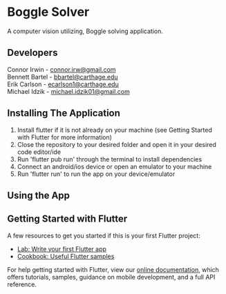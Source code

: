 # Boggle Solver
A computer vision utilizing, Boggle solving application.

## Developers

Connor Irwin - connor.irw@gmail.com\
Bennett Bartel - bbartel@carthage.edu\
Erik Carlson - ecarlson1@carthage.edu\
Michael Idzik - michael.idzik01@gmail.com

## Installing The Application
1. Install flutter if it is not already on your machine (see Getting Started with Flutter for more information)
2. Close the repository to your desired folder and open it in your desired code editor/ide
3. Run 'flutter pub run' through the terminal to install dependencies
4. Connect an android/ios device or open an emulator to your machine
5. Run 'flutter run' to run the app on your device/emulator

## Using the App


## Getting Started with Flutter

A few resources to get you started if this is your first Flutter project:

- [Lab: Write your first Flutter app](https://flutter.dev/docs/get-started/codelab)
- [Cookbook: Useful Flutter samples](https://flutter.dev/docs/cookbook)

For help getting started with Flutter, view our
[online documentation](https://flutter.dev/docs), which offers tutorials,
samples, guidance on mobile development, and a full API reference.
